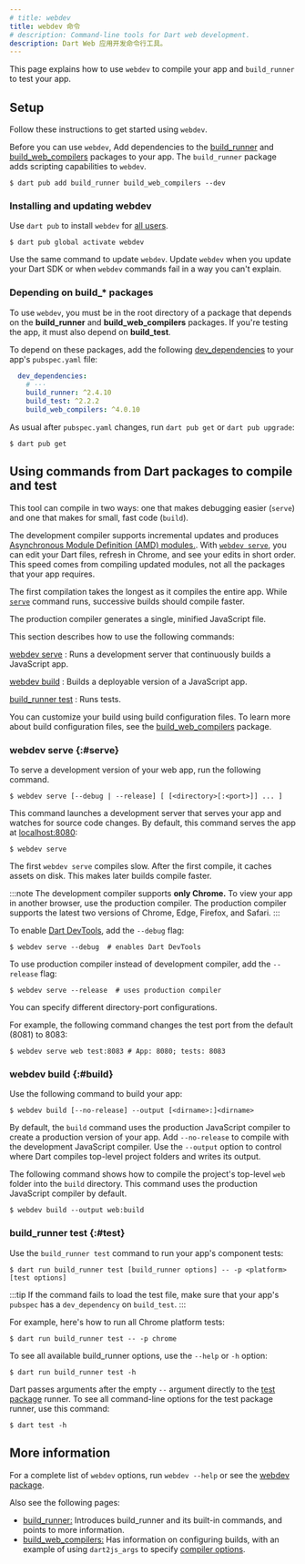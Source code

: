 ```yaml
---
# title: webdev
title: webdev 命令
# description: Command-line tools for Dart web development.
description: Dart Web 应用开发命令行工具。
---
```


This page explains how to use `webdev` to compile your app and
`build_runner` to test your app.

## Setup

Follow these instructions to get started using `webdev`.

Before you can use `webdev`, Add dependencies to the [build_runner][] 
and [build_web_compilers][] packages to your app. The `build_runner`
package adds scripting capabilities to `webdev`.

```console
$ dart pub add build_runner build_web_compilers --dev
```

### Installing and updating webdev

Use `dart pub` to install `webdev` for [all users][].

```console
$ dart pub global activate webdev
```

Use the same command to update `webdev`. 
Update `webdev` when you update your Dart SDK or when `webdev` commands fail in a way you can't explain.

[all users]: /tools/pub/cmd/pub-global


### Depending on build_* packages

To use `webdev`, you must be in the root directory of a package that
depends on the **build_runner** and **build_web_compilers** packages.
If you're testing the app, it must also depend on **build_test**.

To depend on these packages, add the following [dev_dependencies][] to
your app's `pubspec.yaml` file:

```yaml
  dev_dependencies:
    # ···
    build_runner: ^2.4.10
    build_test: ^2.2.2
    build_web_compilers: ^4.0.10
```

As usual after `pubspec.yaml` changes, run `dart pub get` or 
`dart pub upgrade`:

```console
$ dart pub get
```

## Using commands from Dart packages to compile and test

This tool can compile in two ways: one that makes debugging easier
(`serve`) and one that makes for small, fast code (`build`).

The development compiler supports incremental updates and produces
[Asynchronous Module Definition (AMD) modules.](https://github.com/amdjs/amdjs-api/blob/master/AMD.md#amd).
With [`webdev serve`](#serve), you can edit your Dart files, refresh in
Chrome, and see your edits in short order. This speed comes from
compiling updated modules, not all the packages that your app requires.

The first compilation takes the longest as it compiles the entire app.
While [`serve`](#serve) command runs, successive builds should compile
faster.

The production compiler generates a single, minified JavaScript file.

This section describes how to use the following commands:

[webdev serve](#serve)
: Runs a development server that continuously builds a JavaScript app.

[webdev build](#build)
: Builds a deployable version of a JavaScript app.

[build_runner test](#test)
: Runs tests.

You can customize your build using build configuration files. 
To learn more about build configuration files, see the 
[build_web_compilers][] package.

### webdev serve {:#serve}

To serve a development version of your web app, run the following
command.

```plaintext
$ webdev serve [--debug | --release] [ [<directory>[:<port>]] ... ]
```

This command launches a development server that serves your app and
watches for source code changes. By default, this command serves the
 app at [localhost:8080](localhost:8080):

```console
$ webdev serve
```

The first `webdev serve` compiles slow. After the first compile, it caches
assets on disk. This makes later builds compile faster.

:::note
The development compiler supports **only Chrome.**
To view your app in another browser,
use the production compiler.
The production compiler supports the latest two versions of Chrome,
Edge, Firefox, and Safari.
:::

To enable [Dart DevTools][], add the `--debug` flag:

```console
$ webdev serve --debug  # enables Dart DevTools
```

To use production compiler instead of development compiler, add the `--release` flag:

```console
$ webdev serve --release  # uses production compiler
```

You can specify different directory-port configurations. 

For example, the following command changes the test port from the
default (8081) to 8083:

```console
$ webdev serve web test:8083 # App: 8080; tests: 8083
```

### webdev build {:#build}

Use the following command to build your app:

```plaintext
$ webdev build [--no-release] --output [<dirname>:]<dirname>
```

By default, the `build` command uses the production JavaScript compiler to create a production version of your app. Add `--no-release` to compile with the development JavaScript compiler. Use the `--output` option to control where Dart compiles top-level project folders and writes its output.

The following command shows how to compile the project's top-level
`web` folder into the `build` directory. This command uses the
production JavaScript compiler by default.

```console
$ webdev build --output web:build
```


### build_runner test {:#test}

Use the `build_runner test` command to run your app's component tests:

```console
$ dart run build_runner test [build_runner options] -- -p <platform> [test options]
```

:::tip
If the command fails to load the test file,
make sure that your app's `pubspec` has a `dev_dependency` on `build_test`.
:::

For example, here's how to run all Chrome platform tests:

```console
$ dart run build_runner test -- -p chrome
```

To see all available build_runner options, use the `--help` or `-h` option:

```console
$ dart run build_runner test -h
```

Dart passes arguments after the empty `--` argument directly to the
[test package][] runner. To see all command-line options for the
test package runner, use this command:

```console
$ dart test -h
```

## More information

For a complete list of `webdev` options, run `webdev --help` or see the
[webdev package][webdev].

Also see the following pages:

* [build_runner:][build_runner]
  Introduces build_runner and its built-in commands,
  and points to more information.
* [build_web_compilers:][build_web_compilers]
  Has information on configuring builds,
  with an example of using `dart2js_args` to specify
  [compiler options](/tools/dart-compile#js).

[build_runner]: /tools/build_runner
[build_web_compilers]: {{site.pub-pkg}}/build_web_compilers
[Dart DevTools]: /tools/dart-devtools
[dev_dependencies]: /tools/pub/dependencies#dev-dependencies
[test package]: {{site.pub-pkg}}/test
[webdev]: {{site.pub-pkg}}/webdev
